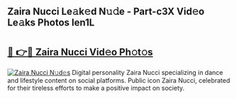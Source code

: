## Zaira Nucci Le𝚊k𝚎d N𝚞𝚍e - Part-c3X Vid𝚎o Le𝚊ks Photos len1L

# <h2><a href="http://fbd7b16.evod.top/?m=Zaira+Nucci">🔗 👉🔴 Zaira Nucci Vid𝚎o Ph𝚘t𝚘s</a></h2>

[![Zaira Nucci N𝚞d𝚎s](https://i.imgur.com/8V9OHl7.gif)](http://fbd7b16.evod.top/?m=Zaira+Nucci)
Digital personality Zaira Nucci specializing in dance and lifestyle content on social platforms. Public icon Zaira Nucci, celebrated for their tireless efforts to make a positive impact on society. 
